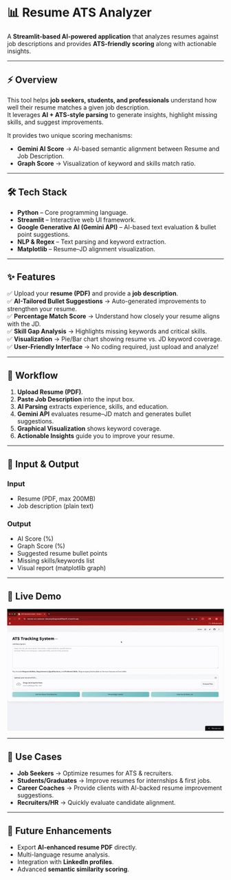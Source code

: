 # 📊 Resume ATS Analyzer  

A **Streamlit-based AI-powered application** that analyzes resumes against job descriptions and provides **ATS-friendly scoring** along with actionable insights.  

---

## ⚡ Overview  
This tool helps **job seekers, students, and professionals** understand how well their resume matches a given job description.  
It leverages **AI + ATS-style parsing** to generate insights, highlight missing skills, and suggest improvements.  

It provides two unique scoring mechanisms:  
- **Gemini AI Score** → AI-based semantic alignment between Resume and Job Description.  
- **Graph Score** → Visualization of keyword and skills match ratio.  

---

## 🛠 Tech Stack  
- **Python** – Core programming language.  
- **Streamlit** – Interactive web UI framework.  
- **Google Generative AI (Gemini API)** – AI-based text evaluation & bullet point suggestions.  
- **NLP & Regex** – Text parsing and keyword extraction.  
- **Matplotlib** – Resume–JD alignment visualization.  

---

## ✨ Features  
✅ Upload your **resume (PDF)** and provide a **job description**.  
✅ **AI-Tailored Bullet Suggestions** → Auto-generated improvements to strengthen your resume.  
✅ **Percentage Match Score** → Understand how closely your resume aligns with the JD.  
✅ **Skill Gap Analysis** → Highlights missing keywords and critical skills.  
✅ **Visualization** → Pie/Bar chart showing resume vs. JD keyword coverage.  
✅ **User-Friendly Interface** → No coding required, just upload and analyze!  

---

## 🔄 Workflow  
1. **Upload Resume (PDF)**.  
2. **Paste Job Description** into the input box.  
3. **AI Parsing** extracts experience, skills, and education.  
4. **Gemini API** evaluates resume–JD match and generates bullet suggestions.  
5. **Graphical Visualization** shows keyword coverage.  
6. **Actionable Insights** guide you to improve your resume.  

---

## 📂 Input & Output  

### Input  
- Resume (PDF, max 200MB)  
- Job description (plain text)  

### Output  
- AI Score (%)  
- Graph Score (%)  
- Suggested resume bullet points  
- Missing skills/keywords list  
- Visual report (matplotlib graph)  

---

## 🎥 Live Demo  

![ATS Resume Analyzer Demo](ats_demo-ezgif.com-video-to-gif-converter.gif)  

---

## 🎯 Use Cases  
- **Job Seekers** → Optimize resumes for ATS & recruiters.  
- **Students/Graduates** → Improve resumes for internships & first jobs.  
- **Career Coaches** → Provide clients with AI-backed resume improvement suggestions.  
- **Recruiters/HR** → Quickly evaluate candidate alignment.  

---

## 📌 Future Enhancements  
- Export **AI-enhanced resume PDF** directly.  
- Multi-language resume analysis.  
- Integration with **LinkedIn profiles**.  
- Advanced **semantic similarity scoring**.  
